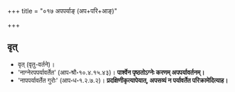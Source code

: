 +++
title = "०१७ अपपर्याङ् (अप+परि+आङ्)"

+++

## वृत्
- वृत् (वृतु-वर्तने)।
- 'नाग्नेरपपर्यावर्तेत' (आप॰श्रौ॰१०.४.१५.४३)। **पार्श्वेन पृष्ठतोऽग्नेः करणम् अपपर्यावर्तनम्।** 
- 'नापपर्यावर्तेत गुरोः' (आप॰ध॰१.२.७.२)। **प्रदक्षिणीकृत्यापेयात्, अपसव्यं न पर्यावर्तेत परिक्रामेदित्याह।** 

